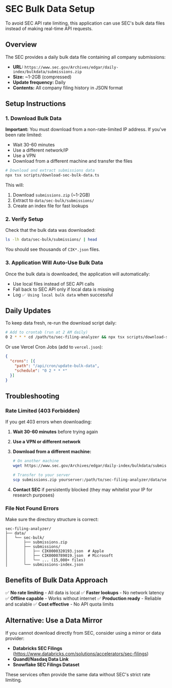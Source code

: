 # SEC Bulk Data Setup

To avoid SEC API rate limiting, this application can use SEC's bulk data files instead of making real-time API requests.

## Overview

The SEC provides a daily bulk data file containing all company submissions:
- **URL:** `https://www.sec.gov/Archives/edgar/daily-index/bulkdata/submissions.zip`
- **Size:** ~1-2GB (compressed)
- **Update frequency:** Daily
- **Contents:** All company filing history in JSON format

## Setup Instructions

### 1. Download Bulk Data

**Important:** You must download from a non-rate-limited IP address. If you've been rate limited:
- Wait 30-60 minutes
- Use a different network/IP
- Use a VPN
- Download from a different machine and transfer the files

```bash
# Download and extract submissions data
npx tsx scripts/download-sec-bulk-data.ts
```

This will:
1. Download `submissions.zip` (~1-2GB)
2. Extract to `data/sec-bulk/submissions/`
3. Create an index file for fast lookups

### 2. Verify Setup

Check that the bulk data was downloaded:

```bash
ls -lh data/sec-bulk/submissions/ | head
```

You should see thousands of `CIK*.json` files.

### 3. Application Will Auto-Use Bulk Data

Once the bulk data is downloaded, the application will automatically:
- Use local files instead of SEC API calls
- Fall back to SEC API only if local data is missing
- Log `✅ Using local bulk data` when successful

## Daily Updates

To keep data fresh, re-run the download script daily:

```bash
# Add to crontab (run at 2 AM daily)
0 2 * * * cd /path/to/sec-filing-analyzer && npx tsx scripts/download-sec-bulk-data.ts
```

Or use Vercel Cron Jobs (add to `vercel.json`):

```json
{
  "crons": [{
    "path": "/api/cron/update-bulk-data",
    "schedule": "0 2 * * *"
  }]
}
```

## Troubleshooting

### Rate Limited (403 Forbidden)

If you get 403 errors when downloading:

1. **Wait 30-60 minutes** before trying again
2. **Use a VPN or different network**
3. **Download from a different machine:**
   ```bash
   # On another machine
   wget https://www.sec.gov/Archives/edgar/daily-index/bulkdata/submissions.zip

   # Transfer to your server
   scp submissions.zip yourserver:/path/to/sec-filing-analyzer/data/sec-bulk/
   ```

4. **Contact SEC** if persistently blocked (they may whitelist your IP for research purposes)

### File Not Found Errors

Make sure the directory structure is correct:
```
sec-filing-analyzer/
├── data/
│   └── sec-bulk/
│       ├── submissions.zip
│       ├── submissions/
│       │   ├── CIK0000320193.json  # Apple
│       │   ├── CIK0000789019.json  # Microsoft
│       │   └── ... (15,000+ files)
│       └── submissions-index.json
```

## Benefits of Bulk Data Approach

✅ **No rate limiting** - All data is local
✅ **Faster lookups** - No network latency
✅ **Offline capable** - Works without internet
✅ **Production ready** - Reliable and scalable
✅ **Cost effective** - No API quota limits

## Alternative: Use a Data Mirror

If you cannot download directly from SEC, consider using a mirror or data provider:
- **Databricks SEC Filings** (https://www.databricks.com/solutions/accelerators/sec-filings)
- **Quandl/Nasdaq Data Link**
- **Snowflake SEC Filings Dataset**

These services often provide the same data without SEC's strict rate limiting.
